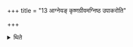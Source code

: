 +++
title = "13 आग्नेयङ् कृष्णग्रीवमग्निष्ठ उपाकरोति"

+++

<details><summary>थिते</summary>

13. He dedicates the black-necked he-goat for Agni at the Agniṣṭha (-sacrificial post); at the northern (post) (near the Agniṣṭha) a ewe for Sarasvatī; at the southern (post) (near the Agniṣṭha) a brown he-goat for Soma. 
</details>
